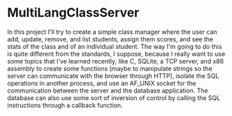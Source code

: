 # MultiLangClassServer
In this project I'll try to create a simple class manager where the user can add, update, remove, and list students, assign them scores, and see the stats of the class and of an individual student. The way I'm going to do this is quite different from the standards, I suppose, because I really want to use some topics that I've learned recently, like C, SQLite, a TCP server, and x86 assembly to create some functions (maybe to manipulate strings so the server can communicate with the browser through HTTP), isolate the SQL operations in another process, and use an AF_UNIX socket for the communication between the server and the database application. The database can also use some sort of inversion of control by calling the SQL instructions through a callback function.

